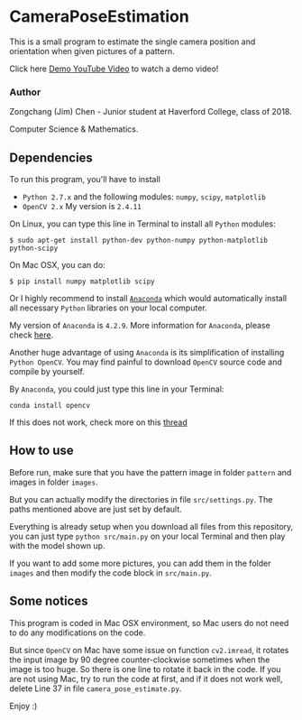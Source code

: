 # CameraPoseEstimation

This is a small program to estimate the single camera position and orientation when given pictures of a pattern.

Click here [Demo YouTube Video](https://youtu.be/yDYZd8huJh4) to watch a demo video!

### Author
Zongchang (Jim) Chen - Junior student at Haverford College, class of 2018.

Computer Science & Mathematics.

## Dependencies
To run this program, you'll have to install

* ```Python 2.7.x``` and the following modules: ```numpy```, ```scipy```, ```matplotlib```
* ```OpenCV 2.x``` My version is ```2.4.11```

On Linux, you can type this line in Terminal to install all ```Python``` modules:

```$ sudo apt-get install python-dev python-numpy python-matplotlib python-scipy```

On Mac OSX, you can do:

```$ pip install numpy matplotlib scipy```

Or I highly recommend to install [```Anaconda```](https://www.continuum.io/downloads) which would automatically install all necessary ```Python``` libraries on your local computer.

My version of ```Anaconda``` is ```4.2.9```. More information for ```Anaconda```, please check [here](https://www.continuum.io/downloads).

Another huge advantage of using ```Anaconda``` is its simplification of installing ```Python OpenCV```. 
You may find painful to download ```OpenCV``` source code and compile by yourself.

By ```Anaconda```, you could just type this line in your Terminal:

```conda install opencv```

If this does not work, check more on this [thread](http://stackoverflow.com/questions/23119413/how-to-install-python-opencv-through-conda)

## How to use
Before run, make sure that you have the pattern image in folder ```pattern``` and images in folder ```images```.

But you can actually modify the directories in file ```src/settings.py```. The paths mentioned above are just set by default.

Everything is already setup when you download all files from this repository, you can just type ```python src/main.py``` on your local Terminal and then play with the model shown up.

If you want to add some more pictures, you can add them in the folder ```images``` and then modify the code block in ```src/main.py```.

## Some notices
This program is coded in Mac OSX environment, so Mac users do not need to do any modifications on the code. 

But since ```OpenCV``` on Mac have some issue on function ```cv2.imread```, it rotates the input image by 90 degree counter-clockwise sometimes when the image is too huge. 
So there is one line to rotate it back in the code. If you are not using Mac, try to run the code at first, and if it does not work well, delete Line 37 in file ```camera_pose_estimate.py```.

Enjoy :)
